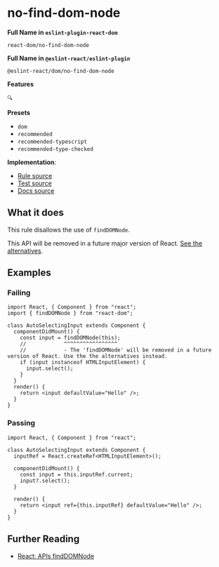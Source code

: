 # no-find-dom-node

**Full Name in `eslint-plugin-react-dom`**

```plain copy
react-dom/no-find-dom-node
```

**Full Name in `@eslint-react/eslint-plugin`**

```plain copy
@eslint-react/dom/no-find-dom-node
```

**Features**

`🔍`

**Presets**

- `dom`
- `recommended`
- `recommended-typescript`
- `recommended-type-checked`

**Implementation**:

- [Rule source](https://github.com/Rel1cx/eslint-react/tree/main/packages/plugins/eslint-plugin-react-dom/src/rules/no-find-dom-node.ts)
- [Test source](https://github.com/Rel1cx/eslint-react/tree/main/packages/plugins/eslint-plugin-react-dom/src/rules/no-find-dom-node.spec.ts)
- [Docs source](https://github.com/Rel1cx/eslint-react/tree/main/website/pages/docs/rules/dom-no-find-dom-node.md)

## What it does

This rule disallows the use of `findDOMNode`.

This API will be removed in a future major version of React. [See the alternatives](https://react.dev/reference/react-dom/findDOMNode#alternatives).

## Examples

### Failing

```tsx
import React, { Component } from "react";
import { findDOMNode } from "react-dom";

class AutoSelectingInput extends Component {
  componentDidMount() {
    const input = findDOMNode(this);
    //            ^^^^^^^^^^^^^^^^^
    //            - The 'findDOMNode' will be removed in a future version of React. Use the the alternatives instead.
    if (input instanceof HTMLInputElement) {
      input.select();
    }
  }
  render() {
    return <input defaultValue="Hello" />;
  }
}
```

### Passing

```tsx
import React, { Component } from "react";

class AutoSelectingInput extends Component {
  inputRef = React.createRef<HTMLInputElement>();

  componentDidMount() {
    const input = this.inputRef.current;
    input?.select();
  }

  render() {
    return <input ref={this.inputRef} defaultValue="Hello" />;
  }
}
```

## Further Reading

- [React: APIs findDOMNode](https://react.dev/reference/react-dom/findDOMNode)
